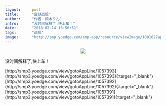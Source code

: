 ```yaml
---
layout:     post
title:      "监狱战舰"
author:     "作者：楠木りん"
intro:      "没时间解释了,快上车！"
date:       "2018-02-14 16:56:51"
tags:       "战舰"
image:      "http://smp.yoedge.com/smp-app/resource/viewImage/1001827appline.png"
---
```

<div style="text-align: center">
<p><img src="http://smp.yoedge.com/smp-app/resource/viewImage/1001827appline.png"/></p>
</div>
<p class="post-meta">
<span>没时间解释了,快上车！</span>
</p>
[http://smp3.yoedge.com/view/gotoAppLine/1057393](http://smp3.yoedge.com/view/gotoAppLine/1057393){:target="_blank"}
[http://smp3.yoedge.com/view/gotoAppLine/1057392](http://smp3.yoedge.com/view/gotoAppLine/1057392){:target="_blank"}
[http://smp3.yoedge.com/view/gotoAppLine/1057391](http://smp3.yoedge.com/view/gotoAppLine/1057391){:target="_blank"}


